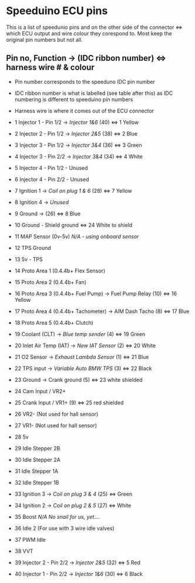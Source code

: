 # Speeduino ECU pins
This is a list of speedunio pins and on the other side of the connector <=> which ECU output and wire colour they corespond to. Most keep the original pin numbers but not all.



## Pin no, Function -> (IDC ribbon number) <=> harness wire # & colour
* Pin number corresponds to the speeduno IDC pin number
* IDC ribbon number is what is labelled (see table after this) as IDC numbering is different to speeduino pin numbers
* Harness wire is where it comes out of the ECU connector

* 1	Injector 1 - Pin 1/2 -> *Injector 1&6* (40) <=> 1 Yellow
* 2	Injector 2 - Pin 1/2 -> *Injector 2&5* (38) <=> 2 Blue
* 3	Injector 3 - Pin 1/2 -> *Injector 3&4* (36) <=> 3 Green
* 4	Injector 3 - Pin 2/2 -> *Injector 3&4* (34) <=> 4 White
* 5	Injector 4 - Pin 1/2 - Unused
* 6	Injector 4 - Pin 2/2 - Unused
* 7	Ignition 1 -> *Coil on plug 1 & 6* (28) <=> 7 Yellow
* 8	Ignition 4 -> *Unused*
* 9	Ground -> (26) <=> 8 Blue
* 10	Ground - Shield ground <=> 24 White to shield
* 11	MAP Sensor (0v-5v) *N/A - using onboard sensor*
* 12	TPS Ground 
* 13	5v - TPS
* 14	Proto Area 1 (0.4.4b+ Flex Sensor)
* 15	Proto Area 2 (0.4.4b+ Fan)
* 16	Proto Area 3 (0.4.4b+ Fuel Pump) -> Fuel Pump Relay (10) <=> 16 Yellow
* 17	Proto Area 4 (0.4.4b+ Tachometer) -> AIM Dash Tacho (8) <=> 17 Blue
* 18	Proto Area 5 (0.4.4b+ Clutch)
* 19	Coolant (CLT) -> *Blue temp sender* (4) <=> 19 Green
* 20	Inlet Air Temp (IAT) -> *New IAT Sensor* (2) <=> 20 White
* 21	O2 Sensor -> *Exhaust Lambda Sensor* (1) <=> 21 Blue
* 22	TPS input -> *Variable Auto BMW TPS* (3) <=> 22 Black
* 23	Ground -> Crank ground (5) <=> 23 white shielded
* 24	Cam Input / VR2+
* 25	Crank Input / VR1+ (9) <=> 25 red shielded
* 26	VR2- (Not used for hall sensor)
* 27	VR1- (Not used for hall sensor)
* 28	5v
* 29	Idle Stepper 2B
* 30	Idle Stepper 2A
* 31	Idle Stepper 1A
* 32	Idle Stepper 1B
* 33	Ignition 3 -> *Coil on plug 3 & 4* (25) <=> Green
* 34	Ignition 2 -> *Coil on plug 2 & 5* (27) <=> White
* 35	Boost *N/A No snail for us, yet....*
* 36	Idle 2 (For use with 3 wire idle valves)
* 37	PWM Idle
* 38	VVT
* 39	Injector 2 - Pin 2/2 -> *Injector 2&5* (32) <=> 5 Red
* 40	Injector 1 - Pin 2/2 -> *Injector 1&6* (30) <=> 6 Black


